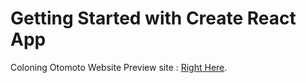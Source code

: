 # Getting Started with Create React App

Coloning Otomoto Website
Preview site : [Right Here](https://arifintajul4.github.io/cloning-web-otomoto).
